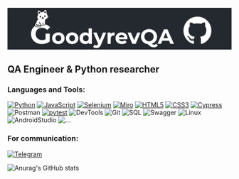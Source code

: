 [![Header](https://github.com/GoodyrevQA/GoodyrevQA/blob/main/assets/logo.png)](https://goodyrevqa.github.io/)

## QA Engineer & Python researcher

### Languages and Tools:
[![Python](https://img.shields.io/badge/-Python-24292f??style=for-the-badge&logo=Python&logoColor=47c5fb)](https://github.com/GoodyrevQA/python_tg_bot)
[![JavaScript](https://img.shields.io/badge/-JavaScript-24292f??style=for-the-badge&logo=JavaScript&logoColor=fff600)](https://github.com/GoodyrevQA/SnakeQA)
[![Selenium](https://img.shields.io/badge/-Selenium-24292f??style=for-the-badge&logo=Selenium&logoColor=00bf0d)](https://github.com/GoodyrevQA/python_selenium)
[![Miro](https://img.shields.io/badge/-Miro-24292f??style=for-the-badge&logo=Miro&logoColor=ff6c36)](https://miro.com/app/board/uXjVPDev4I8=/)
[![HTML5](https://img.shields.io/badge/-HTML5-24292f??style=for-the-badge&logo=html5&logoColor=e34c26)](https://github.com/GoodyrevQA/GoodyrevQA.github.io)
[![CSS3](https://img.shields.io/badge/-CSS3-24292f??style=for-the-badge&logo=css3&logoColor=264994)](https://github.com/GoodyrevQA/GoodyrevQA.github.io)
[![Cypress](https://img.shields.io/badge/-Cypress-24292f??style=for-the-badge&logo=Cypress&logoColor=d2d2d2)](https://github.com/GoodyrevQA/cypress.js)
![Postman](https://img.shields.io/badge/-Postman-24292f??style=for-the-badge&logo=Postman&logoColor=ff6c36)
[![pytest](https://img.shields.io/badge/-pytest-24292f??style=for-the-badge&logo=pytest&logoColor=0099d9)](https://github.com/GoodyrevQA/python_autotests)
![DevTools](https://img.shields.io/badge/-DevTools-24292f??style=for-the-badge&logo=googlechrome&logoColor=fff600)
![Git](https://img.shields.io/badge/-Git-24292f??style=for-the-badge&logo=Git&logoColor=f43010)
![SQL](https://img.shields.io/badge/-SQL-24292f??style=for-the-badge&logo=postgresql&logoColor=003cd6)
![Swagger](https://img.shields.io/badge/-Swagger-24292f??style=for-the-badge&logo=Swagger&logoColor=0cff00)
![Linux](https://img.shields.io/badge/-Linux-24292f??style=for-the-badge&logo=linux&logoColor=fff600)
![AndroidStudio](https://img.shields.io/badge/-AndroidStudio-24292f??style=for-the-badge&logo=androidstudio&logoColor=79ae42)
![...](https://img.shields.io/badge/-...-24292f??style=for-the-badge&logo=...&logoColor=ffffff)

### For communication:
[![Telegram](https://img.shields.io/badge/-Telegram-24292f??style=for-the-badge&logo=Telegram&logoColor=47c5fb)](https://t.me/Goodyrev)

![Anurag's GitHub stats](https://github-readme-stats.vercel.app/api?username=GoodyrevQA&hide=issues,contribs&show_icons=true&theme=codeSTACKr)